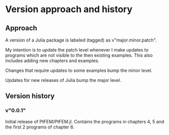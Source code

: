 # Version approach and history


## Approach

A version of a Julia package is labeled (tagged) as v"major.minor.patch".

My intention is to update the patch level whenever I make updates to programs which are not
visible to the then existing examples. This also includes adding new chapters and examples.

Changes that require updates to some examples bump the minor level.

Updates for new releases of Julia bump the major level.

## Version history

### v"0.0.1"

Initial release of PtFEM/PtFEM.jl. Contains the programs in chapters 4, 5 and
the first 2 programs of chapter 6.

